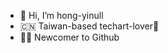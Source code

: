- 👋 Hi, I’m hong-yinull
- 🇨🇳 Taiwan-based techart-lover💞️
- 😵‍💫 Newcomer to Github


<!---
hongyinull/hongyinull is a ✨ special ✨ repository because its `README.md` (this file) appears on your GitHub profile.
You can click the Preview link to take a look at your changes.
--->
